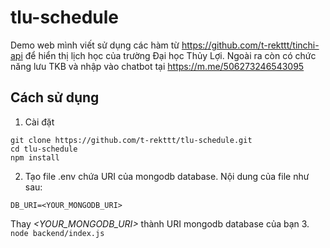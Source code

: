 # tlu-schedule
Demo web mình viết sử dụng các hàm từ https://github.com/t-rekttt/tinchi-api để hiển thị lịch học của trường Đại học Thủy Lợi. Ngoài ra còn có chức năng lưu TKB và nhập vào chatbot tại https://m.me/506273246543095

## Cách sử dụng
1. Cài đặt
```
git clone https://github.com/t-rekttt/tlu-schedule.git
cd tlu-schedule
npm install
```
2. Tạo file .env chứa URI của mongodb database. Nội dung của file như sau:
```
DB_URI=<YOUR_MONGODB_URI>
```
Thay *<YOUR_MONGODB_URI>* thành URI mongodb database của bạn
3. `node backend/index.js`
